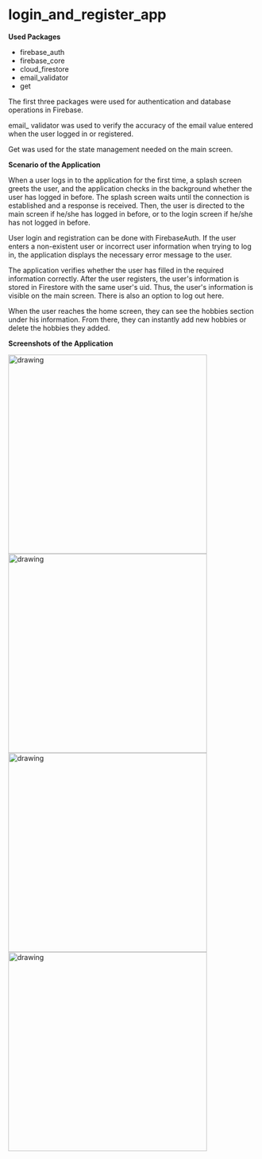# login_and_register_app
**Used Packages**
- firebase_auth
- firebase_core
- cloud_firestore
- email_validator
- get
  
The first three packages were used for authentication and database operations in Firebase.

email_ validator was used to verify the accuracy of the email value entered when the user logged in or registered.

Get was used for the state management needed on the main screen.

**Scenario of the Application**

When a user logs in to the application for the first time, a splash screen greets the user, and the application checks in the background whether the user has logged in before. The splash screen waits until the connection is established and a response is received. Then, the user is directed to the main screen if he/she has logged in before, or to the login screen if he/she has not logged in before.

User login and registration can be done with FirebaseAuth. If the user enters a non-existent user or incorrect user information when trying to log in, the application displays the necessary error message to the user.

The application verifies whether the user has filled in the required information correctly. After the user registers, the user's information is stored in Firestore with the same user's uid. Thus, the user's information is visible on the main screen. There is also an option to log out here.

When the user reaches the home screen, they can see the hobbies section under his information. From there, they can instantly add new hobbies or delete the hobbies they added.

**Screenshots of the Application**

<img src="https://cdn.discordapp.com/attachments/926423286840193044/1210478725980885002/Screenshot_2024-02-22-22-03-39-924_com.example.login_and_register_app.jpg?ex=65eab529&is=65d84029&hm=034d4d89be42ce047341787c46248d1bddba2079f2ed424c50af35598e83c1fd&" alt="drawing" width="400"/> <img src="https://cdn.discordapp.com/attachments/926423286840193044/1210478724852490300/Screenshot_2024-02-22-22-03-46-763_com.example.login_and_register_app.jpg?ex=65eab529&is=65d84029&hm=8e9981149177bb8297c47384b3ace2749969002be9b270f6a7c4a44c1dd699b3&" alt="drawing" width="400"/>
<img src="https://cdn.discordapp.com/attachments/926423286840193044/1210478722730164264/Screenshot_2024-02-22-22-03-53-072_com.example.login_and_register_app.jpg?ex=65eab529&is=65d84029&hm=3f2e497fa889c46f3b79c3fdb4b588fd3685ab11ebcc140b6d3cf44687133d6f&" alt="drawing" width="400"/> <img src="https://cdn.discordapp.com/attachments/926423286840193044/1210478723028090931/Screenshot_2024-02-22-22-03-31-381_com.example.login_and_register_app.jpg?ex=65eab529&is=65d84029&hm=04d30ec43dd97d4392a0ff3ad13138c6b36ab26e0ccb1179e8cb4bee99b230cd&" alt="drawing" width="400"/>

